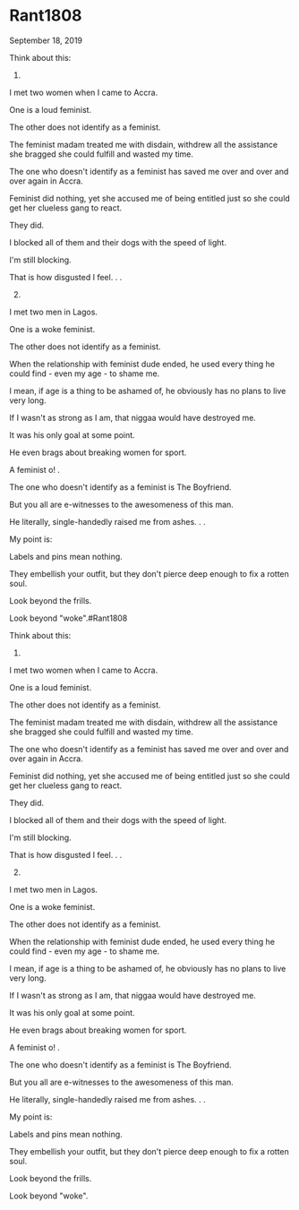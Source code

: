 # Rant1808


September 18, 2019

Think about this:

1.

I met two women when I came to Accra.

One is a loud feminist.

The other does not identify as a feminist.

The feminist madam treated me with disdain, withdrew all the assistance she bragged she could fulfill and wasted my time.

The one who doesn't identify as a feminist has saved me over and over and over again in Accra. 

Feminist did nothing, yet she accused me of being entitled just so she could get her clueless gang to react. 

They did.

I blocked all of them and their dogs with the speed of light. 

I'm still blocking. 

That is how disgusted I feel.
.
.

2.

I met two men in Lagos. 

One is a woke feminist. 

The other does not identify as a feminist.

When the relationship with feminist dude ended, he used every thing he could find - even my age - to shame me.

I mean, if age is a thing to be ashamed of, he obviously has no plans to live very long. 

If I wasn't as strong as I am, that niggaa would have destroyed me. 

It was his only goal at some point. 

He even brags about breaking women for sport.

A feminist o!
.

The one who doesn't identify as a feminist is The Boyfriend.

But you all are e-witnesses to the awesomeness of this man.

He literally, single-handedly raised me from ashes.
.
.

My point is:

Labels and pins mean nothing. 

They embellish your outfit, but they don't pierce deep enough to fix a rotten soul.

Look beyond the frills. 

Look beyond "woke".#Rant1808

Think about this:

1.

I met two women when I came to Accra.

One is a loud feminist.

The other does not identify as a feminist.

The feminist madam treated me with disdain, withdrew all the assistance she bragged she could fulfill and wasted my time.

The one who doesn't identify as a feminist has saved me over and over and over again in Accra. 

Feminist did nothing, yet she accused me of being entitled just so she could get her clueless gang to react. 

They did.

I blocked all of them and their dogs with the speed of light. 

I'm still blocking. 

That is how disgusted I feel.
.
.

2.

I met two men in Lagos. 

One is a woke feminist. 

The other does not identify as a feminist.

When the relationship with feminist dude ended, he used every thing he could find - even my age - to shame me.

I mean, if age is a thing to be ashamed of, he obviously has no plans to live very long. 

If I wasn't as strong as I am, that niggaa would have destroyed me. 

It was his only goal at some point. 

He even brags about breaking women for sport.

A feminist o!
.

The one who doesn't identify as a feminist is The Boyfriend.

But you all are e-witnesses to the awesomeness of this man.

He literally, single-handedly raised me from ashes.
.
.

My point is:

Labels and pins mean nothing. 

They embellish your outfit, but they don't pierce deep enough to fix a rotten soul.

Look beyond the frills. 

Look beyond "woke".